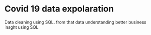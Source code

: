 # Covid 19 data expolaration
Data cleaning using SQL. from that data understanding better business insght using SQL  
